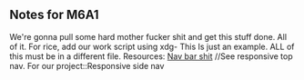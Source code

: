 ## Notes for M6A1
We're gonna pull some hard mother fucker shit and get this stuff done. All of it.
For rice, add our work script using xdg-
This Is just an example. ALL of this must be in a different file.
Resources: [Nav bar shit](https://www.w3schools.com/css/css_navbar.asp) //See responsive top nav.
For our project::Responsive side nav
